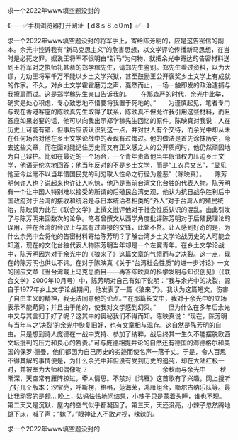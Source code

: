 求一个2022年www填空题没封的

《——✅手机浏览器打开网沚【ｄ8ｓ８.c０m】✅—》--

求一个2022年www填空题没封的将军手上，寄给陈芳明的，应是这告密信的副本。余光中控诉我有“新马克思主义”的危害思想，以文学评论传播新马思想，在当时是必死之罪。据说王将军不很明白“新马”为何物，就把余光中寄达的告密材料送到王将军对之执师礼甚恭的郑学稼先生，请郑先生鉴别。郑先生看过资料，以为大谬，力劝王将军千万不能以乡土文学兴狱，甚至鼓励王公开褒奖乡土文学上有成就的作家。不久，对乡土文学霍霍磨刀之声，戛然而止，一场一触即发的政治逮捕与我擦肩而过。这是郑学稼先生亲口告诉我的。　　在那森严的时代，余光中此举，确实是处心积虑，专心致志地不惜要将我置于死地的。”　　为谨慎起见，笔者专门与现在香港客座的陈映真先生取得了联系，陈映真不但允许我引用这些材料，而且答应如果必要的话，他可以向我出示郑学稼先生回忆的原件。陈映真对我说：人在历史上可能有错，但事后应该认识到这一点，并对世人有个交待，而余光中却从未在任何场合对他在乡土文学论战中的表现有过悔过。他的做法是首先涂抹历史，隐去这些文章，而在面对能记住历史而又有正义感之人的公开质问时，他仍然顽固地为自己辩护。比如在最近的一个场合，一个青年责备他当年假借权力压迫乡土文学，他语无伦次地回答：他当年反对的不是乡土文学，而是“工农兵文艺”，“显见他至今丝毫不以当年借国民党的利刃取人性命之行径为羞恶”（陈映真）。　　陈芳明何许人也？说起来也许让人吃惊，他乃是当前台湾文化台独的代表人物。陈芳明有一个让中国人特别难以接受的所谓的后殖民台湾史观，他认为抗日战争胜利后中国政府对于台湾的接收和统治是与日本统治者相类的“外人”对于台湾人的殖民统治，陈映真为此在《联合文学》上撰文批评他对于社会性质认识的混乱，由此引发了与陈芳明来回数次的论争。笔者曾撰文从西学角度批评陈芳明对于后殖民理论的误用，并在台湾的会议上与其有过直接的交锋，此处不赘。让人感到好奇的是，为什么余光中会将他的告密材料寄给陈芳明？了解台湾乡土文学论战历史的人可能会知道，现在的文化台独代表人物陈芳明当年却是一个左翼青年。在乡土文学论战中，陈芳明因为对于余光中的《狼来了》这篇文章的气愤而与之决裂。这一点，现在的陈芳明也供认不讳。在对于陈映真《关于“台湾社会性质”的进一步讨论》一文的回应文章《当台湾戴上马克思面目——再答陈映真的科学发明与知识创见》（《联合文学》2000年10月号）中，陈芳明对自己有如下说明：“我与余光中的决裂，源自于1977年乡土文学论战期间，他发表了一篇《狼来了》。我认为这篇短文，伤害了自由主义的精神，我无法同意他的论点。”“在那篇长文中，我对于余光中的立场表示不能苟同；并且由于他的，使我对文学感到幻灭。”　　但为什么在多年后余光中又与其言归于好了呢？这其中的奥秘我们不得而知。陈映真说：“现在，陈芳明与当年与之‘决裂’的余光中恢复旧好，也有文章相与温存。这自然是陈芳明的自由。只是想到诗人庞德在一战中支持、参加了纳粹，战后终其一生久不能摆脱欧西文坛批判的压力和良心的咎责。”可与庞德相提并论的自然还有德国的海德格尔和美国的保罗·德曼，他们都因为自己历史的劣迹而使名声一落千丈。于是，令人百思不得其解的事情便是，为什么余光中非但没有受到历史的追究，却在大陆红极一时，并被奉为大师和偶像呢？　　　　　　　　　　　　余秋雨与余光中
　　秋渐深，天空常有雁阵掠过，牵人情思。不禁对《鸿雁》这首歌有了兴趣，网上搜听了好几个版本：沙宝亮，呼斯楞，格格，范海荣，鸿雁组合，额尔古纳乐队等。最让我动容的是额...
晚上，姑妈怯怯地问结果，小辣子只是蒙着头睡，谁也不理。第二天又是沉默，屋内的空气似乎都凝固了。第三天，天还没亮，小辣子忽然腾地跳下床，喊了声：“嫁了。”眼神让人不敢对视，辣辣的。





求一个2022年www填空题没封的
